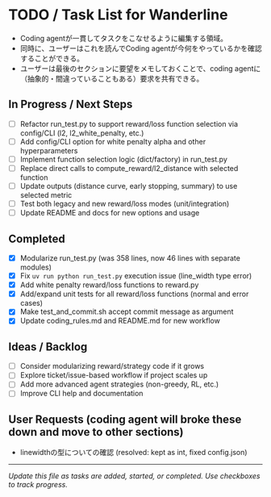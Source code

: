 # TODO / Task List for Wanderline
- Coding agentが一貫してタスクをこなせるように編集する領域。
- 同時に、ユーザーはこれを読んでCoding agentが今何をやっているかを確認することができる。
- ユーザーは最後のセクションに要望をメモしておくことで、coding agentに（抽象的・間違っていることもある）要求を共有できる。


## In Progress / Next Steps
- [ ] Refactor run_test.py to support reward/loss function selection via config/CLI (l2, l2_white_penalty, etc.)
- [ ] Add config/CLI option for white penalty alpha and other hyperparameters
- [ ] Implement function selection logic (dict/factory) in run_test.py
- [ ] Replace direct calls to compute_reward/l2_distance with selected function
- [ ] Update outputs (distance curve, early stopping, summary) to use selected metric
- [ ] Test both legacy and new reward/loss modes (unit/integration)
- [ ] Update README and docs for new options and usage

## Completed
- [x] Modularize run_test.py (was 358 lines, now 46 lines with separate modules)
- [x] Fix `uv run python run_test.py` execution issue (line_width type error)
- [x] Add white penalty reward/loss functions to reward.py
- [x] Add/expand unit tests for all reward/loss functions (normal and error cases)
- [x] Make test_and_commit.sh accept commit message as argument
- [x] Update coding_rules.md and README.md for new workflow

## Ideas / Backlog
- [ ] Consider modularizing reward/strategy code if it grows
- [ ] Explore ticket/issue-based workflow if project scales up
- [ ] Add more advanced agent strategies (non-greedy, RL, etc.)
- [ ] Improve CLI help and documentation

## User Requests (coding agent will broke these down and move to other sections)
- linewidthの型についての確認 (resolved: kept as int, fixed config.json)

---

*Update this file as tasks are added, started, or completed. Use checkboxes to track progress.*
